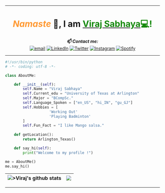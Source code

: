 
---

<!-- HEADER  -->
<div align="center">

# <span style="color:#ff9933">*Namaste*</span> 🙏, I am <span style="color:#138808">[<span style="color:#138808">Viraj Sabhaya</span>](https://virajsabhaya23.github.io/VS_WebPortfolio/)💻!</span>

</div>

<div align="center">
<i><b>📫 Contact me: </i></b><br>
<a href="mailto:virajvipinbhai.sabhaya@mavs.uta.edu"><img src="https://img.shields.io/badge/-EmailMe-brown" alt="email"></a>
<a href="https://www.linkedin.com/in/vsabhaya23/" target="_blank"><img src="https://img.shields.io/badge/LinkedIn-%230077B5.svg?&style=flat-square&logo=linkedin&logoColor=white" alt="LinkedIn"></a>
<a href="https://twitter.com/sabhaya_viraj" target="_blank"><img src="https://img.shields.io/badge/Twitter-%231DA1F2.svg?&style=flat-square&logo=twitter&logoColor=white" alt="Twitter"></a>
<a href="https://www.instagram.com/vi725_s/" target="_blank"><img src="https://img.shields.io/badge/Instagram-%23E4405F.svg?&style=flat-square&logo=instagram&logoColor=white" alt="Instagram"></a>
<a href="https://open.spotify.com/user/fa2e5kwv2coycmzwww59ok1ex" target="_blank"><img src="https://img.shields.io/badge/Spotify-%231ED760.svg?&style=flat-square&logo=spotify&logoColor=white" alt="Spotify"></a>
</div>

---

<!-- ABOUT ME -->
```python 
#!/usr/bin/python
# -*- coding: utf-8 -*-

class AboutMe:

    def __init__(self):
        self.Name = "Viraj Sabhaya"
        self.Current_edu = "University of Texas at Arlington"
        self.Major = "BCompSc."
        self.Language_Spoken = ["en_US", "hi_IN", "gu_GJ"]
        self.Hobbies = [
                    'Working Out'
                    'Playing Badminton'
        ]
        self.Fun_Fact = "I like Mango salsa."
    
    def getLocation():
        return Arlington_Texas()

    def say_hi(self):
        print("Welcome to my profile !")

me = AboutMe()
me.say_hi()
```

<!-- GITHUB STATUS -->

| <img align="center" src="https://github-readme-stats.vercel.app/api?username=virajsabhaya23&show_icons=true&locale=en&count_private=true&layout=compact&hide_border=true&bg_color=0D1117&theme=midnight-purple" alt=">Viraj's github stats" />| <img align="center" src="https://github-readme-stats.vercel.app/api/top-langs/?username=virajsabhaya23&langs_count=8&count_private=true&layout=compact&hide_border=true&bg_color=0D1117&theme=midnight-purple" /> |
| ------------- | ------------- |

---
